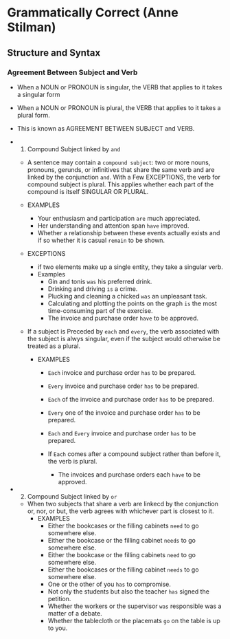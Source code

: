 # Grammatically Correct (Anne Stilman)

## Structure and Syntax

### Agreement Between Subject and Verb

- When a NOUN or PRONOUN is singular, the VERB that applies to it takes a singular form
- When a NOUN or PRONOUN is plural, the VERB that applies to it takes a plural form.
- This is known as AGREEMENT BETWEEN SUBJECT and VERB.

- 1. Compound Subject linked by `and`

  - A sentence may contain a `compound subject`: two or more nouns, pronouns, gerunds, or infinitives that
    share the same verb and are linked by the conjunction `and`. With a Few EXCEPTIONS, the verb for compound subject is plural. This applies whether each part of the compound is itself SINGULAR OR PLURAL.
  - EXAMPLES
    - Your enthusiasm and participation `are` much appreciated.
    - Her understanding and attention span `have` improved.
    - Whether a relationship between these events actually exists and if so whether it is casual `remain` to be shown.
  - EXCEPTIONS

    - if two elements make up a single entity, they take a singular verb.
    - Examples
      - Gin and tonis `was` his preferred drink.
      - Drinking and driving `is` a crime.
      - Plucking and cleaning a chicked `was` an unpleasant task.
      - Calculating and plotting the points on the graph `is` the most time-consuming part of the exercise.
      - The invoice and purchase order `have` to be approved.

  - If a subject is Preceded by `each` and `every`, the verb associated with the subject is alwys singular, even
    if the subject would otherwise be treated as a plural.

    - EXAMPLES

      - `Each` invoice and purchase order `has` to be prepared.
      - `Every` invoice and purchase order `has` to be prepared.
      - `Each` of the invoice and purchase order `has` to be prepared.
      - `Every` one of the invoice and purchase order `has` to be prepared.
      - `Each` and `Every` invoice and purchase order `has` to be prepared.

      - If `Each` comes after a compound subject rather than before it, the verb is plural.
        - The invoices and purchase orders each `have` to be approved.

- 2. Compound Subject linked by `or`
  - When two subjects that share a verb are linkecd by the conjunction or, nor, or but, the verb agrees with whichever
    part is closest to it.
    - EXAMPLES
      - Either the bookcases or the filling cabinets `need` to go somewhere else.
      - Either the bookcase or the filling cabinet `needs` to go somewhere else.
      - Either the bookcase or the filling cabinets `need` to go somewhere else.
      - Either the bookcases or the filling cabinet `needs` to go somewhere else.
      - One or the other of you `has` to compromise.
      - Not only the students but also the teacher `has` signed the petition.
      - Whether the workers or the supervisor `was` responsible was a matter of a debate.
      - Whether the tablecloth or the placemats `go` on the table is up to you.

